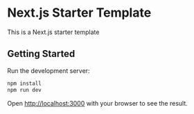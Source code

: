 # Next.js Starter Template

This is a Next.js starter template

## Getting Started

Run the development server:

```bash
npm install
npm run dev
```

Open [http://localhost:3000](http://localhost:3000) with your browser to see the result.
